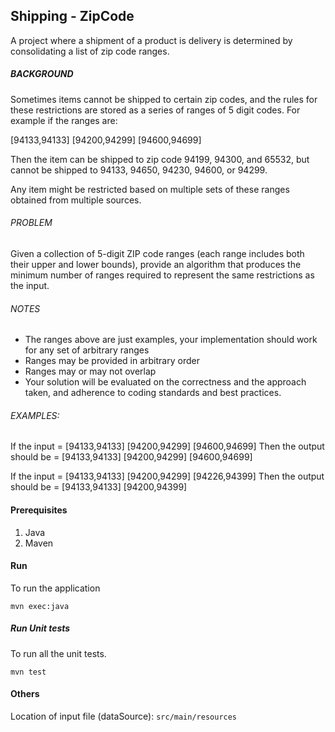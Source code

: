 ## Shipping - ZipCode

A project where a shipment of a product is delivery is determined by consolidating a list 
of zip code ranges.

##### BACKGROUND

Sometimes items cannot be shipped to certain zip codes, and the rules for these restrictions are stored as a series of ranges of 5 digit codes. 
For example if the ranges are:

[94133,94133] [94200,94299] [94600,94699]

Then the item can be shipped to zip code 94199, 94300, and 65532, but cannot be shipped to 94133, 94650, 94230, 94600, or 94299.

Any item might be restricted based on multiple sets of these ranges obtained from multiple sources.

###### PROBLEM
Given a collection of 5-digit ZIP code ranges (each range includes both their upper and lower bounds), 
provide an algorithm that produces the minimum number of ranges required to represent the same restrictions as the input.

###### NOTES
- The ranges above are just examples, your implementation should work for any set of arbitrary ranges
- Ranges may be provided in arbitrary order
- Ranges may or may not overlap
- Your solution will be evaluated on the correctness and the approach taken, and adherence to coding standards and best practices.

###### EXAMPLES:
If the input = [94133,94133] [94200,94299] [94600,94699]
Then the output should be = [94133,94133] [94200,94299] [94600,94699]

If the input = [94133,94133] [94200,94299] [94226,94399] 
Then the output should be = [94133,94133] [94200,94399]


#### Prerequisites

1. Java
2. Maven

#### Run
To run the application
```
mvn exec:java
```


##### Run Unit tests

To run all the unit tests.
```
mvn test
```

#### Others
Location of input file (dataSource):  ```src/main/resources```







